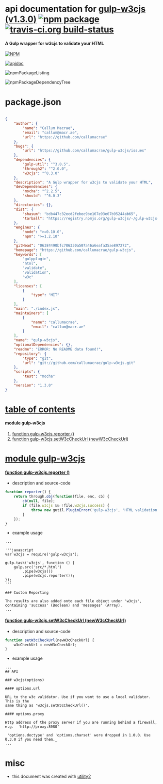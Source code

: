# api documentation for  [gulp-w3cjs (v1.3.0)](https://github.com/callumacrae/gulp-w3cjs)  [![npm package](https://img.shields.io/npm/v/npmdoc-gulp-w3cjs.svg?style=flat-square)](https://www.npmjs.org/package/npmdoc-gulp-w3cjs) [![travis-ci.org build-status](https://api.travis-ci.org/npmdoc/node-npmdoc-gulp-w3cjs.svg)](https://travis-ci.org/npmdoc/node-npmdoc-gulp-w3cjs)
#### A Gulp wrapper for w3cjs to validate your HTML

[![NPM](https://nodei.co/npm/gulp-w3cjs.png?downloads=true)](https://www.npmjs.com/package/gulp-w3cjs)

[![apidoc](https://npmdoc.github.io/node-npmdoc-gulp-w3cjs/build/screenCapture.buildNpmdoc.browser._2Fhome_2Ftravis_2Fbuild_2Fnpmdoc_2Fnode-npmdoc-gulp-w3cjs_2Ftmp_2Fbuild_2Fapidoc.html.png)](https://npmdoc.github.io/node-npmdoc-gulp-w3cjs/build/apidoc.html)

![npmPackageListing](https://npmdoc.github.io/node-npmdoc-gulp-w3cjs/build/screenCapture.npmPackageListing.svg)

![npmPackageDependencyTree](https://npmdoc.github.io/node-npmdoc-gulp-w3cjs/build/screenCapture.npmPackageDependencyTree.svg)



# package.json

```json

{
    "author": {
        "name": "Callum Macrae",
        "email": "callum@macr.ae",
        "url": "https://github.com/callumacrae"
    },
    "bugs": {
        "url": "https://github.com/callumacrae/gulp-w3cjs/issues"
    },
    "dependencies": {
        "gulp-util": "^3.0.5",
        "through2": "^2.0.0",
        "w3cjs": "^0.3.0"
    },
    "description": "A Gulp wrapper for w3cjs to validate your HTML",
    "devDependencies": {
        "mocha": "^2.2.5",
        "should": "^6.0.3"
    },
    "directories": {},
    "dist": {
        "shasum": "bdb447c32ecd2febec9be167e93e07b95244ab65",
        "tarball": "https://registry.npmjs.org/gulp-w3cjs/-/gulp-w3cjs-1.3.0.tgz"
    },
    "engines": {
        "node": ">=0.10.0",
        "npm": ">=1.2.10"
    },
    "gitHead": "06384490bfc786330a507a46a6eafa35ae897272",
    "homepage": "https://github.com/callumacrae/gulp-w3cjs",
    "keywords": [
        "gulpplugin",
        "html",
        "validate",
        "validation",
        "w3c"
    ],
    "licenses": [
        {
            "type": "MIT"
        }
    ],
    "main": "./index.js",
    "maintainers": [
        {
            "name": "callumacrae",
            "email": "callum@macr.ae"
        }
    ],
    "name": "gulp-w3cjs",
    "optionalDependencies": {},
    "readme": "ERROR: No README data found!",
    "repository": {
        "type": "git",
        "url": "git://github.com/callumacrae/gulp-w3cjs.git"
    },
    "scripts": {
        "test": "mocha"
    },
    "version": "1.3.0"
}
```



# <a name="apidoc.tableOfContents"></a>[table of contents](#apidoc.tableOfContents)

#### [module gulp-w3cjs](#apidoc.module.gulp-w3cjs)
1.  [function <span class="apidocSignatureSpan">gulp-w3cjs.</span>reporter ()](#apidoc.element.gulp-w3cjs.reporter)
1.  [function <span class="apidocSignatureSpan">gulp-w3cjs.</span>setW3cCheckUrl (newW3cCheckUrl)](#apidoc.element.gulp-w3cjs.setW3cCheckUrl)



# <a name="apidoc.module.gulp-w3cjs"></a>[module gulp-w3cjs](#apidoc.module.gulp-w3cjs)

#### <a name="apidoc.element.gulp-w3cjs.reporter"></a>[function <span class="apidocSignatureSpan">gulp-w3cjs.</span>reporter ()](#apidoc.element.gulp-w3cjs.reporter)
- description and source-code
```javascript
function reporter() {
	return through.obj(function(file, enc, cb) {
        cb(null, file);
        if (file.w3cjs && !file.w3cjs.success) {
            throw new gutil.PluginError('gulp-w3cjs', 'HTML validation error(s) found');
        }
    });
}
```
- example usage
```shell
...

'''javascript
var w3cjs = require('gulp-w3cjs');

gulp.task('w3cjs', function () {
	gulp.src('src/*.html')
		.pipe(w3cjs())
		.pipe(w3cjs.reporter());
});
'''

### Custom Reporting

The results are also added onto each file object under 'w3cjs', containing 'success' (Boolean) and 'messages' (Array).
...
```

#### <a name="apidoc.element.gulp-w3cjs.setW3cCheckUrl"></a>[function <span class="apidocSignatureSpan">gulp-w3cjs.</span>setW3cCheckUrl (newW3cCheckUrl)](#apidoc.element.gulp-w3cjs.setW3cCheckUrl)
- description and source-code
```javascript
function setW3cCheckUrl(newW3cCheckUrl) {
	w3cCheckUrl = newW3cCheckUrl;
}
```
- example usage
```shell
...
## API

### w3cjs(options)

#### options.url

URL to the w3c validator. Use if you want to use a local validator. This is the
same thing as 'w3cjs.setW3cCheckUrl()'.

#### options.proxy

Http address of the proxy server if you are running behind a firewall, e.g.  'http://proxy:8080'

_'options.doctype' and 'options.charset' were dropped in 1.0.0. Use 0.3.0 if you need them._
...
```



# misc
- this document was created with [utility2](https://github.com/kaizhu256/node-utility2)
